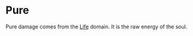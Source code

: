 # Pure

Pure damage comes from the [Life](../../../Magic/Spells/Spell%20Domains/Life.md) domain. It is the raw energy of the soul.

